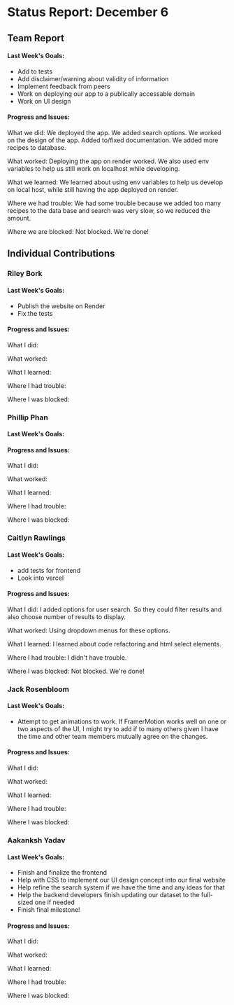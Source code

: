 # Status Report: December 6
## Team Report
#### Last Week's Goals:
- Add to tests
- Add disclaimer/warning about validity of information
- Implement feedback from peers
- Work on deploying our app to a publically accessable domain
- Work on UI design

#### Progress and Issues:
What we did: We deployed the app. We added search options. We worked on the design of the app. Added to/fixed documentation. We added more recipes to database.

What worked: Deploying the app on render worked. We also used env variables to help us still work on localhost while developing.

What we learned: We learned about using env variables to help us develop on local host, while still having the app deployed on render.

Where we had trouble: We had some trouble because we added too many recipes to the data base and search was very slow, so we reduced the amount. 

Where we are blocked: Not blocked. We're done!


## Individual Contributions
### Riley Bork
#### Last Week's Goals:
- Publish the website on Render
- Fix the tests

#### Progress and Issues:
What I did:

What worked:

What I learned:

Where I had trouble:

Where I was blocked:


### Phillip Phan
#### Last Week's Goals:

#### Progress and Issues:
What I did:

What worked:

What I learned:

Where I had trouble:

Where I was blocked:


### Caitlyn Rawlings
#### Last Week's Goals:
- add tests for frontend
- Look into vercel

#### Progress and Issues:
What I did: I added options for user search. So they could filter results and also choose number of results to display.

What worked: Using dropdown menus for these options.

What I learned: I learned about code refactoring and html select elements.

Where I had trouble: I didn't have trouble.

Where I was blocked: Not blocked. We're done!


### Jack Rosenbloom
#### Last Week's Goals:
- Attempt to get animations to work. If FramerMotion works well on one or two aspects of the UI, I might try to add if to many others given I have the time and other team members mutually agree on the changes.

#### Progress and Issues:
What I did:

What worked:

What I learned:

Where I had trouble:

Where I was blocked:



### Aakanksh Yadav
#### Last Week's Goals:
- Finish and finalize the frontend
- Help with CSS to implement our UI design concept into our final website
- Help refine the search system if we have the time and any ideas for that
- Help the backend developers finish updating our dataset to the full-sized one if needed
- Finish final milestone!

#### Progress and Issues:
What I did:

What worked:

What I learned:

Where I had trouble:

Where I was blocked:
